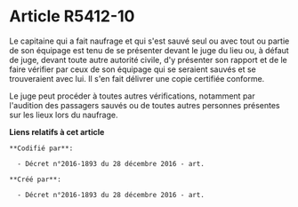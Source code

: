 # Article R5412-10

Le capitaine qui a fait naufrage et qui s'est sauvé seul ou avec tout ou partie de son équipage est tenu de se présenter
devant le juge du lieu ou, à défaut de juge, devant toute autre autorité civile, d'y présenter son rapport et de le faire
vérifier par ceux de son équipage qui se seraient sauvés et se trouveraient avec lui. Il s'en fait délivrer une copie
certifiée conforme.

Le juge peut procéder à toutes autres vérifications, notamment par l'audition des passagers sauvés ou de toutes autres
personnes présentes sur les lieux lors du naufrage.

**Liens relatifs à cet article**

	**Codifié par**:

	  - Décret n°2016-1893 du 28 décembre 2016 - art.

	**Créé par**:

	  - Décret n°2016-1893 du 28 décembre 2016 - art.
